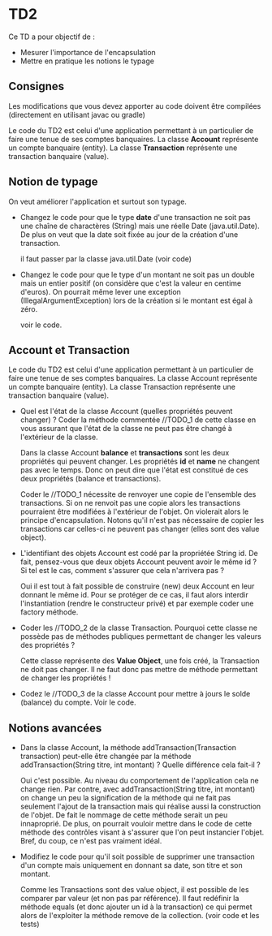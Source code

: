 # TD2

Ce TD a pour objectif de :

* Mesurer l'importance de l'encapsulation
* Mettre en pratique les notions le typage

## Consignes

Les modifications que vous devez apporter au code doivent être compilées (directement en utilisant javac ou gradle)

Le code du TD2 est celui d'une application permettant à un particulier de faire une tenue de ses comptes banquaires. La classe **Account** représente un compte banquaire (entity). La classe **Transaction** représente une transaction banquaire (value).

## Notion de typage

On veut améliorer l'application et surtout son typage.

* Changez le code pour que le type **date** d'une transaction ne soit pas une chaîne de charactères (String) mais une réelle Date (java.util.Date). De plus on veut que la date soit fixée au jour de la création d'une transaction.

    il faut passer par la classe java.util.Date (voir code)

* Changez le code pour que le type d'un montant ne soit pas un double mais un entier positif (on considère que c'est la valeur en centime d'euros). On pourrait même lever une exception (IllegalArgumentException) lors de la création si le montant est égal à zéro.

    voir le code. 

## Account et Transaction

Le code du TD2 est celui d'une application permettant à un particulier de faire une tenue de ses comptes banquaires. La classe Account représente un compte banquaire (entity). La classe Transaction représente une transaction banquaire (value).

* Quel est l'état de la classe Account (quelles propriétés peuvent changer) ? Coder la méthode commentée //TODO_1 de cette classe en vous assurant que l'état de la classe ne peut pas être changé à l'extérieur de la classe.

    Dans la classe Account **balance** et **transactions** sont les deux propriétés qui peuvent changer. Les propriétés **id** et **name** ne changent pas avec le temps. Donc on peut dire que l'état est constitué de ces deux propriétés (balance et transactions).

    Coder le //TODO_1 nécessite de renvoyer une copie de l'ensemble des transactions. Si on ne renvoit pas une copie alors les transactions pourraient être modifiées à l'extérieur de l'objet. On violerait alors le principe d'encapsulation. Notons qu'il n'est pas nécessaire de copier les transactions car celles-ci ne peuvent pas changer (elles sont des value object).

* L'identifiant des objets Account est codé par la propriétée String id. De fait, pensez-vous que deux objets Account peuvent avoir le même id ? Si tel est le cas, comment s'assurer que cela n'arrivera pas ?

    Oui il est tout à fait possible de construire (new) deux Account en leur donnant le même id. Pour se protéger de ce cas, il faut alors interdir l'instantiation (rendre le constructeur privé) et par exemple coder une factory méthode. 

* Coder les //TODO_2 de la classe Transaction. Pourquoi cette classe ne possède pas de méthodes publiques permettant de changer les valeurs des propriétés ?

    Cette classe représente des **Value Object**, une fois créé, la Transaction ne doit pas changer. Il ne faut donc pas mettre de méthode permettant de changer les propriétés !

* Codez le //TODO_3 de la classe Account pour mettre à jours le solde (balance) du compte.
    Voir le code.

## Notions avancées

* Dans la classe Account, la méthode addTransaction(Transaction transaction) peut-elle être changée par la méthode addTransaction(String titre, int montant) ? Quelle différence cela fait-il ?

    Oui c'est possible. Au niveau du comportement de l'application cela ne change rien. Par contre, avec addTransaction(String titre, int montant) on change un peu la signification de la méthode qui ne fait pas seulement l'ajout de la transaction mais qui réalise aussi la construction de l'objet. De fait le nommage de cette méthode serait un peu innaproprié. De plus, on pourrait vouloir mettre dans le code de cette méthode des contrôles visant à s'assurer que l'on peut instancier l'objet. Bref, du coup, ce n'est pas vraiment idéal. 

* Modifiez le code pour qu'il soit possible de supprimer une transaction d'un compte mais uniquement en donnant sa date, son titre et son montant.
  
   Comme les Transactions sont des value object, il est possible de les comparer par valeur (et non pas par référence). Il faut redéfinir la méthode equals (et donc ajouter un id à la transaction) ce qui permet alors de l'exploiter la méthode remove de la collection. (voir code et les tests)